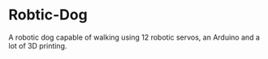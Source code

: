 # Robtic-Dog
A robotic dog capable of walking using 12 robotic servos, an Arduino and a lot of 3D printing.
